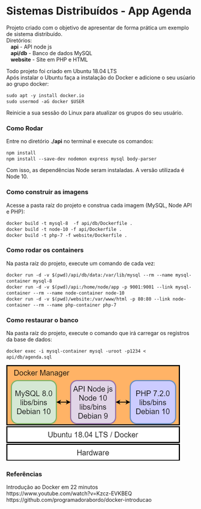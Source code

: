 # Sistemas Distribuídos - App Agenda 
Projeto criado com o objetivo de apresentar de forma prática um exemplo de sistema distribuído. </br>
Diretórios:</br>
&nbsp;&nbsp; <b>api</b> - API node js</br>
&nbsp;&nbsp; <b>api/db</b> - Banco de dados MySQL</br>
&nbsp;&nbsp; <b>website</b> - Site em PHP e HTML</br>

Todo projeto foi criado em Ubuntu 18.04 LTS </br>
Após instalar o Ubuntu faça a instalação do Docker e adicione o seu usúario ao grupo docker:

```
sudo apt -y install docker.io
sudo usermod -aG docker $USER
```

Reinicie a sua sessão do Linux para atualizar os grupos do seu usuário.

<h3> Como Rodar </h3>

Entre no diretório <b>./api</b> no terminal e execute os comandos:

```
npm install
npm install --save-dev nodemon express mysql body-parser
```

Com isso, as dependências Node seram instaladas. A versão utilizada é Node 10.


<h3> Como construir as imagens </h3>
Acesse a pasta raíz do projeto e construa cada imagem (MySQL, Node API e PHP):

```
docker build -t mysql-8  -f api/db/Dockerfile .
docker build -t node-10 -f api/Dockerfile .
docker build -t php-7 -f website/Dockerfile .
```



<h3> Como rodar os containers </h3>
Na pasta raíz do projeto, execute um comando de cada vez:

```
docker run -d -v $(pwd)/api/db/data:/var/lib/mysql --rm --name mysql-container mysql-8
docker run -d -v $(pwd)/api:/home/node/app -p 9001:9001 --link mysql-container --rm --name node-container node-10
docker run -d -v $(pwd)/website:/var/www/html -p 80:80 --link node-container --rm --name php-container php-7
```


<h3> Como restaurar o banco </h3>
Na pasta raíz do projeto, execute o comando que irá carregar os registros da base de dados:

```
docker exec -i mysql-container mysql -uroot -p1234 <  api/db/agenda.sql
```


<img src="Docker.drawio.png" alt="App Architecture">


<h3>Referências</h3>
Introdução ao Docker em 22 minutos </br>
https://www.youtube.com/watch?v=Kzcz-EVKBEQ </br>
https://github.com/programadorabordo/docker-introducao </br>
